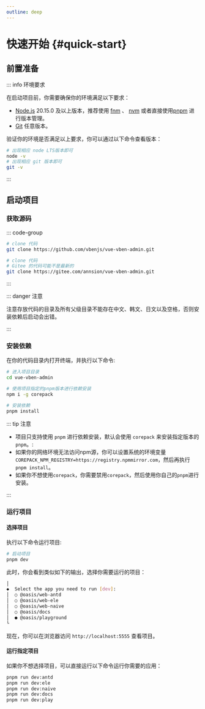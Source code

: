 ```yaml
---
outline: deep
---
```


# 快速开始 {#quick-start}

## 前置准备

::: info 环境要求

在启动项目前，你需要确保你的环境满足以下要求：

- [Node.js](https://nodejs.org/en) 20.15.0 及以上版本，推荐使用 [fnm](https://github.com/Schniz/fnm) 、 [nvm](https://github.com/nvm-sh/nvm) 或者直接使用[pnpm](https://pnpm.io/cli/env) 进行版本管理。
- [Git](https://git-scm.com/) 任意版本。

验证你的环境是否满足以上要求，你可以通过以下命令查看版本：

```bash
# 出现相应 node LTS版本即可
node -v
# 出现相应 git 版本即可
git -v
```

:::

## 启动项目

### 获取源码

::: code-group

```sh [GitHub]
# clone 代码
git clone https://github.com/vbenjs/vue-vben-admin.git
```

```sh [Gitee]
# clone 代码
# Gitee 的代码可能不是最新的
git clone https://gitee.com/annsion/vue-vben-admin.git
```

:::

::: danger 注意

注意存放代码的目录及所有父级目录不能存在中文、韩文、日文以及空格，否则安装依赖后启动会出错。

:::

### 安装依赖

在你的代码目录内打开终端，并执行以下命令:

```bash
# 进入项目目录
cd vue-vben-admin

# 使用项目指定的pnpm版本进行依赖安装
npm i -g corepack

# 安装依赖
pnpm install
```

::: tip 注意

- 项目只支持使用 `pnpm` 进行依赖安装，默认会使用 `corepack` 来安装指定版本的 `pnpm`。:
- 如果你的网络环境无法访问npm源，你可以设置系统的环境变量`COREPACK_NPM_REGISTRY=https://registry.npmmirror.com`，然后再执行`pnpm install`。
- 如果你不想使用`corepack`，你需要禁用`corepack`，然后使用你自己的`pnpm`进行安装。

:::

### 运行项目

#### 选择项目

执行以下命令运行项目:

```bash
# 启动项目
pnpm dev
```

此时，你会看到类似如下的输出，选择你需要运行的项目：

```bash
│
◆  Select the app you need to run [dev]:
│  ○ @oasis/web-antd
│  ○ @oasis/web-ele
│  ○ @oasis/web-naive
│  ○ @oasis/docs
│  ● @oasis/playground
└
```

现在，你可以在浏览器访问 `http://localhost:5555` 查看项目。

#### 运行指定项目

如果你不想选择项目，可以直接运行以下命令运行你需要的应用：

```bash
pnpm run dev:antd
pnpm run dev:ele
pnpm run dev:naive
pnpm run dev:docs
pnpm run dev:play
```
